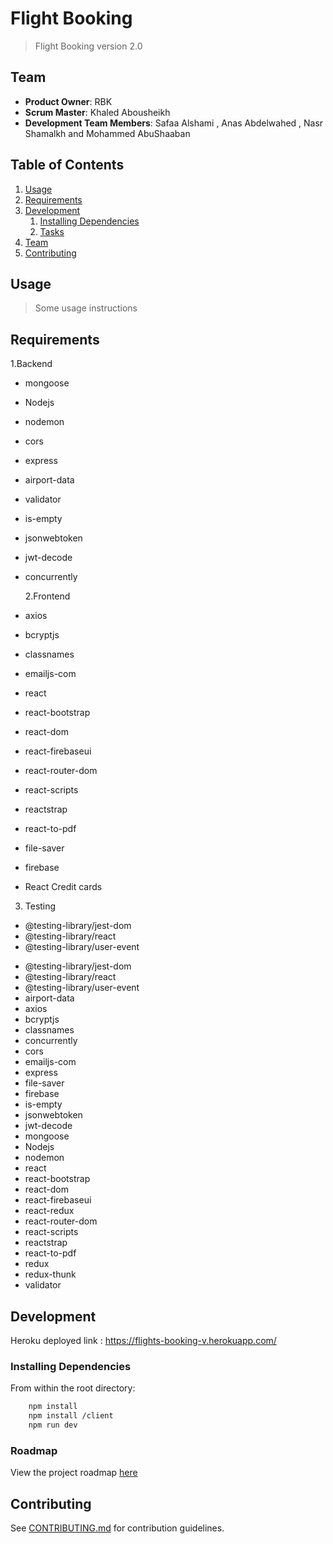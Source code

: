 # Flight Booking

> Flight Booking version 2.0

## Team

- **Product Owner**: RBK
- **Scrum Master**: Khaled Abousheikh
- **Development Team Members**: Safaa Alshami , Anas Abdelwahed , Nasr Shamalkh and Mohammed AbuShaaban

## Table of Contents

1. [Usage](#Usage)
1. [Requirements](#requirements)
1. [Development](#development)
   1. [Installing Dependencies](#installing-dependencies)
   1. [Tasks](#tasks)
1. [Team](#team)
1. [Contributing](#contributing)

## Usage

> Some usage instructions

## Requirements

1.Backend

- mongoose
- Nodejs
- nodemon
- cors
- express
- airport-data
- validator
- is-empty
- jsonwebtoken
- jwt-decode
- concurrently

  2.Frontend

- axios
- bcryptjs
- classnames
- emailjs-com
- react
- react-bootstrap
- react-dom
- react-firebaseui
- react-router-dom
- react-scripts
- reactstrap
- react-to-pdf
- file-saver
- firebase
- React Credit cards

3. Testing

- @testing-library/jest-dom
- @testing-library/react
- @testing-library/user-event

* @testing-library/jest-dom
* @testing-library/react
* @testing-library/user-event
* airport-data
* axios
* bcryptjs
* classnames
* concurrently
* cors
* emailjs-com
* express
* file-saver
* firebase
* is-empty
* jsonwebtoken
* jwt-decode
* mongoose
* Nodejs
* nodemon
* react
* react-bootstrap
* react-dom
* react-firebaseui
* react-redux
* react-router-dom
* react-scripts
* reactstrap
* react-to-pdf
* redux
* redux-thunk
* validator

## Development

Heroku deployed link :
https://flights-booking-v.herokuapp.com/

### Installing Dependencies

From within the root directory:

```sh
    npm install
    npm install /client
    npm run dev
```

### Roadmap

View the project roadmap [here](https://github.com/Flights-Booking-V2/flights-booking-v2/issues/)

## Contributing

See [CONTRIBUTING.md](https://github.com/Flights-Booking-V2/flights-booking-v2/blob/dev/_CONTRIBUTING.md) for contribution guidelines.
